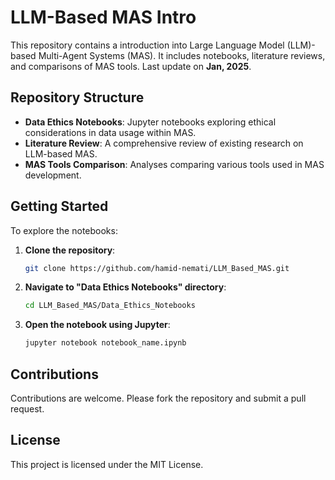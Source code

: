 # LLM-Based MAS Intro

This repository contains a introduction into Large Language Model (LLM)-based Multi-Agent Systems (MAS). It includes notebooks, literature reviews, and comparisons of MAS tools. Last update on **Jan, 2025**.


## Repository Structure
  
  - **Data Ethics Notebooks**: Jupyter notebooks exploring ethical considerations in data usage within MAS.
  - **Literature Review**: A comprehensive review of existing research on LLM-based MAS.
  - **MAS Tools Comparison**: Analyses comparing various tools used in MAS development.

## Getting Started

To explore the notebooks:

  1. **Clone the repository**:
     ```bash
     git clone https://github.com/hamid-nemati/LLM_Based_MAS.git
     ```
  3. **Navigate to "Data Ethics Notebooks" directory**:​
     ```bash
     cd LLM_Based_MAS/Data_Ethics_Notebooks
     ```
  3. **Open the notebook using Jupyter**:​
     ```bash
     jupyter notebook notebook_name.ipynb
     ```
       
## Contributions

Contributions are welcome. Please fork the repository and submit a pull request.​

## License

This project is licensed under the MIT License.
